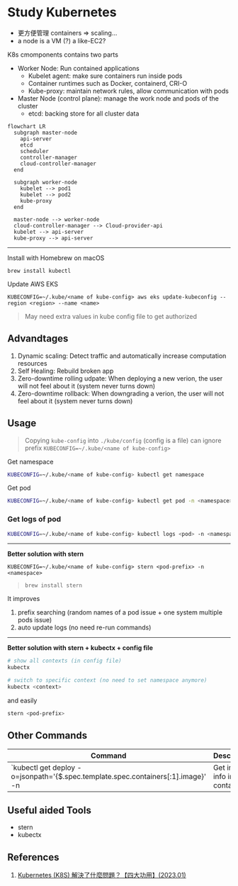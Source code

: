 # Study Kubernetes

- 更方便管理 containers => scaling...
- a node is a VM (?) a like-EC2?

K8s cmomponents contains two parts

- Worker Node: Run contained applications
  - Kubelet agent: make sure containers run inside pods
  - Container runtimes such as Docker, containerd, CRI-O
  - Kube-proxy: maintain network rules, allow communication with pods
- Master Node (control plane): manage the work node and pods of the cluster
  - etcd: backing store for all cluster data

```mermaid
flowchart LR
  subgraph master-node
    api-server
    etcd
    scheduler
    controller-manager
    cloud-controller-manager
  end

  subgraph worker-node
    kubelet --> pod1
    kubelet --> pod2
    kube-proxy
  end

  master-node --> worker-node
  cloud-controller-manager --> Cloud-provider-api
  kubelet --> api-server
  kube-proxy --> api-server

```

---

Install with Homebrew on macOS

```
brew install kubectl
```

Update AWS EKS

```
KUBECONFIG=~/.kube/<name of kube-config> aws eks update-kubeconfig --region <region> --name <name>
```

> May need extra values in kube config file to get authorized

## Advandtages

1. Dynamic scaling: Detect traffic and automatically increase computation resources
2. Self Healing: Rebuild broken app
3. Zero-downtime rolling udpate: When deploying a new verion, the user will not feel about it (system never turns down)
3. Zero-downtime rollback: When downgrading a verion, the user will not feel about it (system never turns down)

## Usage

> Copying `kube-config` into `./kube/config` (config is a file) can ignore prefix `KUBECONFIG=~/.kube/<name of kube-config>`

Get namespace

```sh
KUBECONFIG=~/.kube/<name of kube-config> kubectl get namespace
```

Get pod

```sh
KUBECONFIG=~/.kube/<name of kube-config> kubectl get pod -n <namespace>
```

### Get logs of pod

```sh
KUBECONFIG=~/.kube/<name of kube-config> kubectl logs <pod> -n <namespace>
```

---

**Better solution with stern**

```shs
KUBECONFIG=~/.kube/<name of kube-config> stern <pod-prefix> -n <namespace>
```

> `brew install stern`

It improves

1. prefix searching (random names of a pod issue + one system multiple pods issue)
2. auto update logs (no need re-run commands)

---

**Better solution with stern + kubectx + config file**

```sh
# show all contexts (in config file)
kubectx

# switch to specific context (no need to set namespace anymore)
kubectx <context>
```

and easily

```sh
stern <pod-prefix>
```

## Other Commands

| Command | Description |
| ------- | ----------- |
| `kubectl get deploy <pod> -o=jsonpath='{$.spec.template.spec.containers[:1].image}' -n <namespace> | Get image info in the container |

## Useful aided Tools

- stern
- kubectx

## References

1. [Kubernetes (K8S) 解決了什麼問題？【四大功用】(2023.01)](https://youtu.be/irf95K4N-1g)
